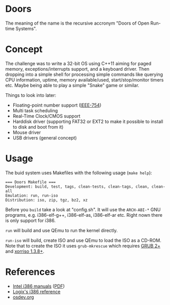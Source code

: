 # Doors
The meaning of the name is the recursive accronym "Doors of Open Run-time Systems".

# Concept

The challenge was to write a 32-bit OS using C++11 aiming for paged memory, exceptions/interrupts support, and a keyboard driver. Then dropping into a simple shell for processing simple commands like querying CPU information, uptime, memory available/used, start/stop/monitor timers etc. Maybe being able to play a simple "Snake" game or similar.

Things to look into later:
* Floating-point number support ([IEEE-754](https://en.wikipedia.org/wiki/IEEE_754-1985))
* Multi task scheduling
* Real-Time Clock/CMOS support
* Harddisk driver (supporting FAT32 or EXT2 to make it possible to install to disk and boot from it)
* Mouse driver
* USB drivers (general concept)

# Usage

The buid system uses Makefiles with the following usage (`make help`):
```
=== Doors Makefile ===
Development: build, test, tags, clean-tests, clean-tags, clean, clean-all
Emulation: run, run-iso
Distribution: iso, zip, tgz, bz2, xz
```

Before you `build` take a look at "config.sh". It will use the `ARCH-ABI-*` GNU programs, e.g. i386-elf-g++, i386-elf-as, i386-elf-ar etc. Right nown there is only support for i386.

`run` will build and use QEmu to run the kernel directly.

`run-iso` will build, create ISO and use QEmu to load the ISO as a CD-ROM. Note that to create the ISO it uses `grub-mkrescue` which requires [GRUB 2+](https://www.gnu.org/software/grub/) and [xorriso 1.3.8+](https://www.gnu.org/software/xorriso/). 

# References
* [Intel i386 manuals](http://www.intel.com/content/www/us/en/processors/architectures-software-developer-manuals.html) ([PDF](http://www.intel.com/content/dam/www/public/us/en/documents/manuals/64-ia-32-architectures-software-developer-manual-325462.pdf))
* [Logix's i386 reference](http://www.logix.cz/michal/doc/i386/)
* [osdev.org](http://wiki.osdev.org/Main_Page)
